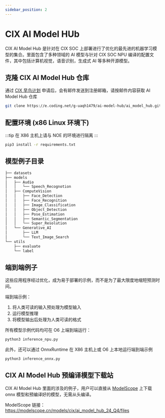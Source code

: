 ```yaml
---
sidebar_position: 2
---
```


# CIX AI Model HUb

CIX AI Model Hub 是针对在 CIX SOC 上部署进行了优化的最先进的机器学习模型的集合。里面包含了多种领域的 AI 模型与针对 CIX SOC NPU 编译的配置文件，其中包括计算机视觉，语音识别，生成式 AI 等多种开源模型。

## 克隆 CIX AI Model Hub 仓库

通过 [CIX 早鸟计划](./npu-introduction#cix-早鸟计划) 申请后，会有邮件发送到注册邮箱，请按邮件内容获取 AI Model Hub 仓库

```bash
git clone https://e.coding.net/g-uaqh1479/ai-model-hub/ai_model_hub.git
```

## 配置环境 (x86 Linux 环境下)

:::tip
在 X86 主机上请与 NOE 的环境进行隔离
:::

```bash
pip3 install -r requirements.txt
```

## 模型例子目录

```bash
├── datasets
├── models
│   ├── Audio
│   │   └── Speech_Recognotion
│   ├── ComputeVision
│   │   ├── Face_Detection
│   │   ├── Face_Recognition
│   │   ├── Image_Classification
│   │   ├── Object_Detection
│   │   ├── Pose_Estimation
│   │   ├── Semantic_Segmentation
│   │   └── Super_Resolution
│   └── Generative_AI
│       ├── LLM
│       └── Text_Image_Search
└── utils
    ├── evaluate
    └── label
```

## 端到端例子

这些应用程序经过优化，成为易于部署的示例，而不是为了最大限度地缩短预测时间。

端到端示例：

1. 将人类可读的输入预处理为模型输入
2. 运行模型推理
3. 将模型输出后处理为人类可读的格式

所有模型示例代码均可在 O6 上端到端运行：

```bash
python3 inference_npu.py
```

此外，还可以通过 OnnxRuntime 在 X86 主机上或 O6 上本地运行端到端示例

```bash
python3 inference_onnx.py
```

## CIX AI Model Hub 预编译模型下载站

CIX AI Model Hub 里面的涉及的例子，用户可以直接从 [ModelScope](https://modelscope.cn/models/cix/ai_model_hub_24_Q4/files) 上下载 onnx 模型和预编译好的模型，无需从头编译。

ModelScope 链接： https://modelscope.cn/models/cix/ai_model_hub_24_Q4/files
